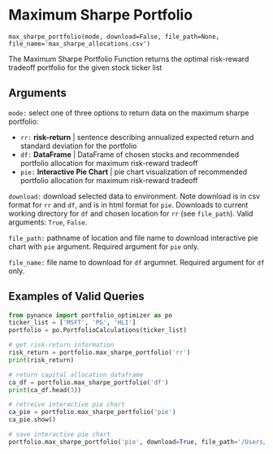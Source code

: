 # Maximum Sharpe Portfolio

`max_sharpe_portfolio(mode, download=False, file_path=None, file_name='max_sharpe_allocations.csv')`

The Maximum Sharpe Portfolio Function returns the optimal risk-reward tradeoff portfolio for the given stock ticker list

## Arguments

`mode:` select one of three options to return data on the maximum sharpe portfolio:
- `rr:` **risk-return** | sentence describing annualized expected return and standard deviation for the portfolio
- `df:` **DataFrame** | DataFrame of chosen stocks and recommended portfolio allocation for maximum risk-reward tradeoff
- `pie:` **Interactive Pie Chart** | pie chart visualization of recommended portfolio allocation for maximum risk-reward tradeoff

`download:` download selected data to environment. Note download is in csv format for `rr` and `df`, and is in html format for `pie`. Downloads to current working directory for `df` and chosen location for `rr` (see `file_path`). Valid arguments: `True`, `False`.

`file_path:` pathname of location and file name to download interactive pie chart with `pie` argument. Required argument for `pie` only.

`file_name:` file name to download for `df` argumnet. Required argument for `df` only.

## Examples of Valid Queries

```python
from pynance import portfolio_optimizer as po
ticker_list = ['MSFT', 'PG', 'HLI']
portfolio = po.PortfolioCalculations(ticker_list)

# get risk-return information
risk_return = portfolio.max_sharpe_portfolio('rr')
print(risk_return)

# return capital allocation dataframe
ca_df = portfolio.max_sharpe_portfolio('df')
print(ca_df.head(3))

# retreive interactive pie chart
ca_pie = portfolio.max_sharpe_portfolio('pie')
ca_pie.show()

# save interactive pie chart
portfolio.max_sharpe_portfolio('pie', download=True, file_path='/Users/User/Desktop/Folder/file.html')
```
